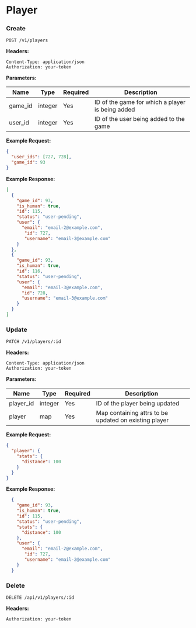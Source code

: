 # Player

### Create

`POST /v1/players`

**Headers:**

`Content-Type: application/json` <br />
`Authorization: your-token`

**Parameters:**

|**Name**|**Type**|**Required**|**Description**|
| ------------ |-------- | ---------- | ------------- |
| game_id | integer  | Yes | ID of the game for which a player is being added |
| user_id | integer | Yes  | ID of the user being added to the game|

**Example Request:**

```json
{
  "user_ids": [727, 728],
  "game_id": 93
}
```

**Example Response:**

```json
[
  {
    "game_id": 93,
    "is_human": true,
    "id": 115,
    "status": "user-pending",
    "user": {
      "email": "email-2@example.com",
       "id": 727,
       "username": "email-2@example.com"
    }
  },
  {
    "game_id": 93,
    "is_human": true,
    "id": 116,
    "status": "user-pending",
    "user": {
      "email": "email-3@example.com",
      "id": 728,
      "username": "email-3@example.com"
    }
  }
]
```

### Update

`PATCH /v1/players/:id`

**Headers:**

`Content-Type: application/json` <br />
`Authorization: your-token`

**Parameters:**

|**Name**|**Type**|**Required**|**Description**|
| ------------ |-------- | ---------- | ------------- |
| player_id | integer  | Yes | ID of the player being updated |
| player | map | Yes  | Map containing attrs to be updated on existing player |

**Example Request:**

```json
{
  "player": {
    "stats": {
      "distance": 100
    }
  }
}
```

**Example Response:**

```json
  {
    "game_id": 93,
    "is_human": true,
    "id": 115,
    "status": "user-pending",
    "stats": {
      "distance": 100
    },
    "user": {
      "email": "email-2@example.com",
       "id": 727,
       "username": "email-2@example.com"
    }
  }
```

### Delete

`DELETE /api/v1/players/:id`

**Headers:**

`Authorization: your-token`
